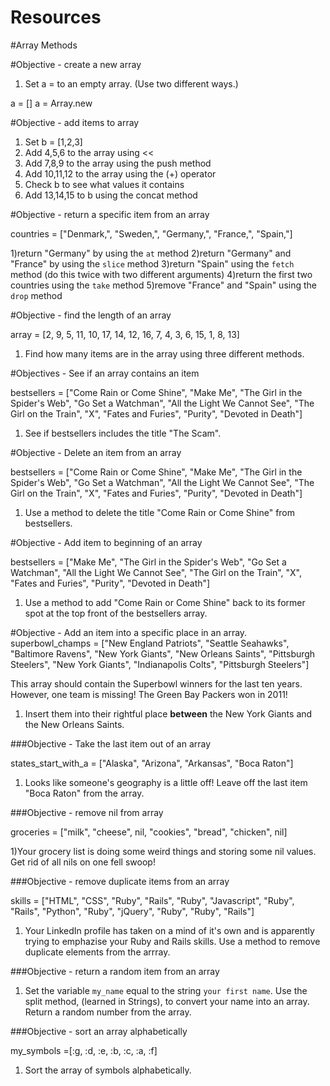 # Resources

#Array Methods

#Objective - create a new array
1) Set a = to an empty array. (Use two different ways.)

a = []
a = Array.new

#Objective - add items to array

1) Set b = [1,2,3]
2) Add 4,5,6 to the array using <<
3) Add 7,8,9 to the array using the push method
4) Add 10,11,12 to the array using the (+) operator
5) Check b to see what values it contains
6) Add 13,14,15 to b using the concat method


#Objective - return a specific item from an array

countries = ["Denmark,", "Sweden,", "Germany,", "France,", "Spain,"]

1)return "Germany" by using the `at` method
2)return "Germany" and "France" by using the `slice` method
3)return "Spain" using the `fetch` method (do this twice with two different arguments)
4)return the first two countries using the `take` method
5)remove "France" and "Spain" using the `drop` method


#Objective - find the length of an array

array = [2, 9, 5, 11, 10, 17, 14, 12, 16, 7, 4, 3, 6, 15, 1, 8, 13]

1) Find how many items are in the array using three different methods.  

#Objectives - See if an array contains an item

bestsellers = ["Come Rain or Come Shine", "Make Me", "The Girl in the Spider's Web", "Go Set a Watchman", "All the Light We Cannot See", "The Girl on the Train", "X", "Fates and Furies", "Purity", "Devoted in Death"]

1) See if bestsellers includes the title "The Scam".


#Objective - Delete an item from an array

bestsellers = ["Come Rain or Come Shine", "Make Me", "The Girl in the Spider's Web", "Go Set a Watchman", "All the Light We Cannot See", "The Girl on the Train", "X", "Fates and Furies", "Purity", "Devoted in Death"]

1) Use a method to delete the title "Come Rain or Come Shine" from bestsellers.


#Objective - Add item to beginning of an array

bestsellers = ["Make Me", "The Girl in the Spider's Web", "Go Set a Watchman", "All the Light We Cannot See", "The Girl on the Train", "X", "Fates and Furies", "Purity", "Devoted in Death"]

1) Use a method to add "Come Rain or Come Shine" back to its former spot at the top front of the bestsellers array.


#Objective - Add an item into a specific place in an array.
superbowl_champs = ["New England Patriots", "Seattle Seahawks", "Baltimore Ravens", "New York Giants", "New Orleans Saints", "Pittsburgh Steelers", "New York Giants", "Indianapolis Colts", "Pittsburgh Steelers"]

This array should contain the Superbowl winners for the last ten years. However, one team is missing! The Green Bay Packers won in 2011!

1) Insert them into their rightful place **between** the New York Giants and the New Orleans Saints.


###Objective - Take the last item out of an array

states_start_with_a = ["Alaska", "Arizona", "Arkansas", "Boca Raton"]

1) Looks like someone's geography is a little off! Leave off the last item "Boca Raton" from the array.

###Objective - remove nil from array

groceries = ["milk", "cheese", nil, "cookies", "bread", "chicken", nil]

1)Your grocery list is doing some weird things and storing some nil values. Get rid of all nils on one fell swoop!


###Objective - remove duplicate items from an array

skills = ["HTML", "CSS", "Ruby", "Rails", "Ruby", "Javascript", "Ruby", "Rails", "Python", "Ruby", "jQuery", "Ruby", "Ruby", "Rails"]

1) Your LinkedIn profile has taken on a mind of it's own and is apparently trying to emphazise your Ruby and Rails skills. Use a method to remove duplicate elements from the arrray.

###Objective - return a random item from an array

1) Set the variable `my_name` equal to the string `your first name`. Use the split method, (learned in Strings), to convert your name into an array. Return a random number from the array.

###Objective - sort an array alphabetically

my_symbols =[:g, :d, :e, :b, :c, :a, :f]

1) Sort the array of symbols alphabetically.

